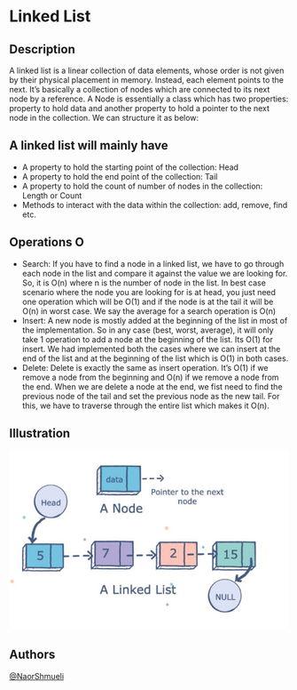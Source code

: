 ﻿# Linked List 

## Description

A linked list is a linear collection of data elements, whose order is not given by their physical placement in memory. Instead, each element points to the next.
It’s basically a collection of nodes which are connected to its next node by a reference. A Node is essentially a class which has two properties: property to hold data and another property to hold a pointer to the next node in the collection. We can structure it as below:

## A linked list will mainly have

 * A property to hold the starting point of the collection: Head
 * A property to hold the end point of the collection: Tail
 * A property to hold the count of number of nodes in the collection: Length or Count
 * Methods to interact with the data within the collection: add, remove, find etc.

## Operations O

 * Search: If you have to find a node in a linked list, we have to go through each node in the list and compare it against the value we are looking for. So, it is O(n) where n is the number of node in the list. In best case scenario where the node you are looking for is at head, you just need one operation which will be O(1) and if the node is at the tail it will be O(n) in worst case. We say the average for a search operation is O(n)
 * Insert: A new node is mostly added at the beginning of the list in most of the implementation. So in any case (best, worst, average), it will only take 1 operation to add a node at the beginning of the list. Its O(1) for insert. We had implemented both the cases where we can insert at the end of the list and at the beginning of the list which is O(1) in both cases.
 * Delete: Delete is exactly the same as insert operation. It’s O(1) if we remove a node from the beginning and O(n) if we remove a node from the end. When we are delete a node at the end, we fist need to find the previous node of the tail and set the previous node as the new tail. For this, we have to traverse through the entire list which makes it O(n).

## Illustration  
![Structure](https://github.com/NaorShmueli/DataStructure/blob/master/DataStructures/Images/LinkedList.JPG?raw=true)

## Authors

[@NaorShmueli](https://www.linkedin.com/in/naor-shmueli-681b06127)
